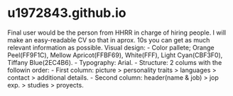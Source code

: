 # u1972843.github.io
Final user would be the person from HHRR in charge of hiring people.
I will make an easy-readable CV so that in aprox. 10s you can get as much relevant information as possible. 
Visual design:
	- Color pallete; Orange Peel(FF9F1C), Mellow Apricot(FFBF69), White(FFF), Light Cyan(CBF3F0), Tiffany Blue(2EC4B6).
	- Typography: Arial.
	- Structure:
		2 colums with the followin order: 
			- First column: picture > personality traits > languages > contact > additional details. 
			- Second column: header(name & job) > jop exp. > studies > proyects.
